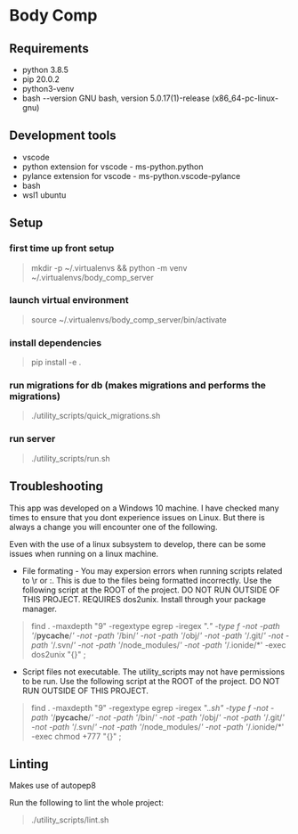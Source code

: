 # Body Comp

## Requirements
- python 3.8.5
- pip 20.0.2
- python3-venv
- bash --version GNU bash, version 5.0.17(1)-release (x86_64-pc-linux-gnu)

## Development tools
- vscode
- python extension for vscode - ms-python.python
- pylance extension for vscode - ms-python.vscode-pylance
- bash
- wsl1 ubuntu

## Setup

### first time up front setup
> mkdir -p ~/.virtualenvs && python -m venv ~/.virtualenvs/body_comp_server

### launch virtual environment
> source ~/.virtualenvs/body_comp_server/bin/activate

### install dependencies
> pip install -e .

### run migrations for db (makes migrations and performs the migrations)
> ./utility_scripts/quick_migrations.sh

### run server
> ./utility_scripts/run.sh


## Troubleshooting
This app was developed on a Windows 10 machine. I have checked many times to ensure that you dont experience issues on Linux. But there is always a change you will encounter one of the following.

Even with the use of a linux subsystem to develop, there can be some issues when running on a linux machine.

- File formating - You may expersion errors when running scripts related to \r or :. This is due to the files being formatted incorrectly. Use the following script at the ROOT of the project. DO NOT RUN OUTSIDE OF THIS PROJECT. REQUIRES dos2unix. Install through your package manager.
> find . -maxdepth "9" -regextype egrep -iregex ".*" -type f -not -path '*/__pycache__/*' -not -path '*/bin/*' -not -path '*/obj/*' -not -path '*/.git/*' -not -path '*/.svn/*' -not -path '*/node_modules/*' -not -path '*/.ionide/*' -exec dos2unix "{}" \;

- Script files not executable. The utility_scripts may not have permissions to be run. Use the following script at the ROOT of the project. DO NOT RUN OUTSIDE OF THIS PROJECT.
> find . -maxdepth "9" -regextype egrep -iregex ".*\.sh" -type f -not -path '*/__pycache__/*' -not -path '*/bin/*' -not -path '*/obj/*' -not -path '*/.git/*' -not -path '*/.svn/*' -not -path '*/node_modules/*' -not -path '*/.ionide/*' -exec chmod +777 "{}" \;

## Linting

Makes use of autopep8

Run the following to lint the whole project:

> ./utility_scripts/lint.sh


